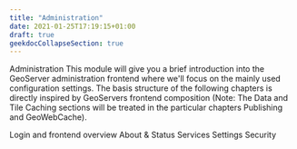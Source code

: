 ```yaml
---
title: "Administration"
date: 2021-01-25T17:19:15+01:00
draft: true
geekdocCollapseSection: true
---
```


Administration
This module will give you a brief introduction into the GeoServer administration frontend where we'll focus on the mainly used configuration settings. The basis structure of the following chapters is directly inspired by GeoServers frontend composition (Note: The Data and Tile Caching sections will be treated in the particular chapters Publishing and GeoWebCache).

Login and frontend overview
About & Status
Services
Settings
Security

